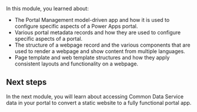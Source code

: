 In this module, you learned about:

- The Portal Management model-driven app and how it is used to configure specific aspects of a Power Apps portal.
- Various portal metadata records and how they are used to configure specific aspects of a portal.
- The structure of a webpage record and the various components that are used to render a webpage and show content from multiple languages.
- Page template and web template structures and how they apply consistent layouts and functionality on a webpage.

## Next steps

In the next module, you will learn about accessing Common Data Service data in your portal to convert a static website to a fully functional portal app.
